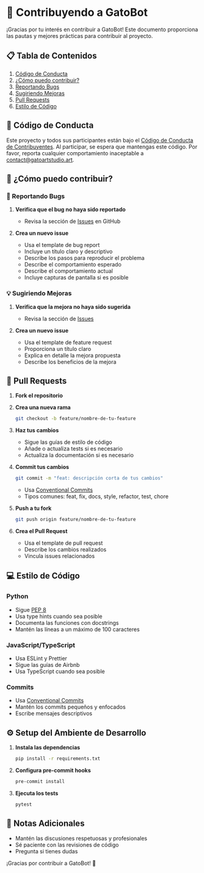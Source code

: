 # 🤝 Contribuyendo a GatoBot

¡Gracias por tu interés en contribuir a GatoBot! Este documento proporciona las pautas y mejores prácticas para contribuir al proyecto.

## 📋 Tabla de Contenidos

1. [Código de Conducta](#código-de-conducta)
2. [¿Cómo puedo contribuir?](#cómo-puedo-contribuir)
3. [Reportando Bugs](#reportando-bugs)
4. [Sugiriendo Mejoras](#sugiriendo-mejoras)
5. [Pull Requests](#pull-requests)
6. [Estilo de Código](#estilo-de-código)

## 📜 Código de Conducta

Este proyecto y todos sus participantes están bajo el [Código de Conducta de Contribuyentes](CODE_OF_CONDUCT.md). Al participar, se espera que mantengas este código. Por favor, reporta cualquier comportamiento inaceptable a [contact@gatoartstudio.art](mailto:contact@gatoartstudio.art).

## 🤔 ¿Cómo puedo contribuir?

### 🐛 Reportando Bugs

1. **Verifica que el bug no haya sido reportado**
   * Revisa la sección de [Issues](https://github.com/GatoArtStudios/GatoBot/issues) en GitHub

2. **Crea un nuevo issue**
   * Usa el template de bug report
   * Incluye un título claro y descriptivo
   * Describe los pasos para reproducir el problema
   * Describe el comportamiento esperado
   * Describe el comportamiento actual
   * Incluye capturas de pantalla si es posible

### 💡 Sugiriendo Mejoras

1. **Verifica que la mejora no haya sido sugerida**
   * Revisa la sección de [Issues](https://github.com/GatoArtStudios/GatoBot/issues)

2. **Crea un nuevo issue**
   * Usa el template de feature request
   * Proporciona un título claro
   * Explica en detalle la mejora propuesta
   * Describe los beneficios de la mejora

## 🔄 Pull Requests

1. **Fork el repositorio**

2. **Crea una nueva rama**
   ```bash
   git checkout -b feature/nombre-de-tu-feature
   ```

3. **Haz tus cambios**
   * Sigue las guías de estilo de código
   * Añade o actualiza tests si es necesario
   * Actualiza la documentación si es necesario

4. **Commit tus cambios**
   ```bash
   git commit -m "feat: descripción corta de tus cambios"
   ```
   * Usa [Conventional Commits](https://www.conventionalcommits.org/)
   * Tipos comunes: feat, fix, docs, style, refactor, test, chore

5. **Push a tu fork**
   ```bash
   git push origin feature/nombre-de-tu-feature
   ```

6. **Crea el Pull Request**
   * Usa el template de pull request
   * Describe los cambios realizados
   * Vincula issues relacionados

## 💻 Estilo de Código

### Python
* Sigue [PEP 8](https://www.python.org/dev/peps/pep-0008/)
* Usa type hints cuando sea posible
* Documenta las funciones con docstrings
* Mantén las líneas a un máximo de 100 caracteres

### JavaScript/TypeScript
* Usa ESLint y Prettier
* Sigue las guías de Airbnb
* Usa TypeScript cuando sea posible

### Commits
* Usa [Conventional Commits](https://www.conventionalcommits.org/)
* Mantén los commits pequeños y enfocados
* Escribe mensajes descriptivos

## ⚙️ Setup del Ambiente de Desarrollo

1. **Instala las dependencias**
   ```bash
   pip install -r requirements.txt
   ```

2. **Configura pre-commit hooks**
   ```bash
   pre-commit install
   ```

3. **Ejecuta los tests**
   ```bash
   pytest
   ```

## 📝 Notas Adicionales

* Mantén las discusiones respetuosas y profesionales
* Sé paciente con las revisiones de código
* Pregunta si tienes dudas

¡Gracias por contribuir a GatoBot! 🎉

